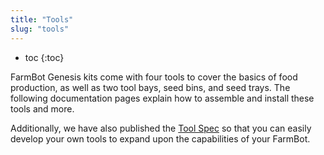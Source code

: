 ```yaml
---
title: "Tools"
slug: "tools"
---
```


* toc
{:toc}

FarmBot Genesis kits come with four tools to cover the basics of food production, as well as two tool bays, seed bins, and seed trays. The following documentation pages explain how to assemble and install these tools and more.

Additionally, we have also published the [Tool Spec](../FarmBot-Genesis-V1.1/tools/tool-spec.md) so that you can easily develop your own tools to expand upon the capabilities of your FarmBot.
